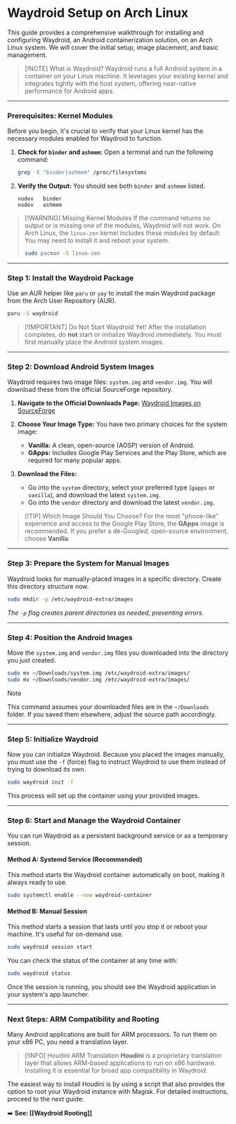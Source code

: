 
# Waydroid Setup on Arch Linux

This guide provides a comprehensive walkthrough for installing and configuring Waydroid, an Android containerization solution, on an Arch Linux system. We will cover the initial setup, image placement, and basic management.

> [!NOTE] What is Waydroid?
> Waydroid runs a full Android system in a container on your Linux machine. It leverages your existing kernel and integrates tightly with the host system, offering near-native performance for Android apps.

---

### Prerequisites: Kernel Modules

Before you begin, it's crucial to verify that your Linux kernel has the necessary modules enabled for Waydroid to function.

1.  **Check for `binder` and `ashmem`:**
    Open a terminal and run the following command:
    ```bash
    grep -E "binder|ashmem" /proc/filesystems
    ```

2.  **Verify the Output:**
    You should see both `binder` and `ashmem` listed.
    ```
    nodev	binder
    nodev	ashmem
    ```

> [!WARNING] Missing Kernel Modules
> If the command returns no output or is missing one of the modules, Waydroid will not work. On Arch Linux, the `linux-zen` kernel includes these modules by default. You may need to install it and reboot your system.
> ```bash
> sudo pacman -S linux-zen
> ```

---

### Step 1: Install the Waydroid Package

Use an AUR helper like `paru` or `yay` to install the main Waydroid package from the Arch User Repository (AUR).

```bash
paru -S waydroid
```

> [!IMPORTANT] Do Not Start Waydroid Yet!
> After the installation completes, do **not** start or initialize Waydroid immediately. You must first manually place the Android system images.

---

### Step 2: Download Android System Images

Waydroid requires two image files: `system.img` and `vendor.img`. You will download these from the official SourceForge repository.

1.  **Navigate to the Official Downloads Page:**
    [Waydroid Images on SourceForge](https://sourceforge.net/projects/waydroid/files/images/)

2.  **Choose Your Image Type:**
    You have two primary choices for the system image:
    *   **Vanilla:** A clean, open-source (AOSP) version of Android.
    *   **GApps:** Includes Google Play Services and the Play Store, which are required for many popular apps.

3.  **Download the Files:**
    *   Go into the `system` directory, select your preferred type (`gapps` or `vanilla`), and download the latest `system.img`.
    *   Go into the `vendor` directory and download the latest `vendor.img`.

> [!TIP] Which Image Should You Choose?
> For the most "phone-like" experience and access to the Google Play Store, the **GApps** image is recommended. If you prefer a de-Googled, open-source environment, choose **Vanilla**.

---

### Step 3: Prepare the System for Manual Images

Waydroid looks for manually-placed images in a specific directory. Create this directory structure now.

```bash
sudo mkdir -p /etc/waydroid-extra/images
```
*The `-p` flag creates parent directories as needed, preventing errors.*

---

### Step 4: Position the Android Images

Move the `system.img` and `vendor.img` files you downloaded into the directory you just created.

```bash
sudo mv ~/Downloads/system.img /etc/waydroid-extra/images/
sudo mv ~/Downloads/vendor.img /etc/waydroid-extra/images/
```

> [!NOTE]
> This command assumes your downloaded files are in the `~/Downloads` folder. If you saved them elsewhere, adjust the source path accordingly.

---

### Step 5: Initialize Waydroid

Now you can initialize Waydroid. Because you placed the images manually, you must use the `-f` (force) flag to instruct Waydroid to use them instead of trying to download its own.

```bash
sudo waydroid init -f
```

This process will set up the container using your provided images.

---

### Step 6: Start and Manage the Waydroid Container

You can run Waydroid as a persistent background service or as a temporary session.

#### Method A: Systemd Service (Recommended)

This method starts the Waydroid container automatically on boot, making it always ready to use.

```bash
sudo systemctl enable --now waydroid-container
```

#### Method B: Manual Session

This method starts a session that lasts until you stop it or reboot your machine. It's useful for on-demand use.

```bash
sudo waydroid session start
```

You can check the status of the container at any time with:

```bash
sudo waydroid status
```

Once the session is running, you should see the Waydroid application in your system's app launcher.

---

### Next Steps: ARM Compatibility and Rooting

Many Android applications are built for ARM processors. To run them on your x86 PC, you need a translation layer.

> [!INFO] Houdini ARM Translation
> **Houdini** is a proprietary translation layer that allows ARM-based applications to run on x86 hardware. Installing it is essential for broad app compatibility in Waydroid.

The easiest way to install Houdini is by using a script that also provides the option to root your Waydroid instance with Magisk. For detailed instructions, proceed to the next guide:

➡️ **See: [[Waydroid Rooting]]**

